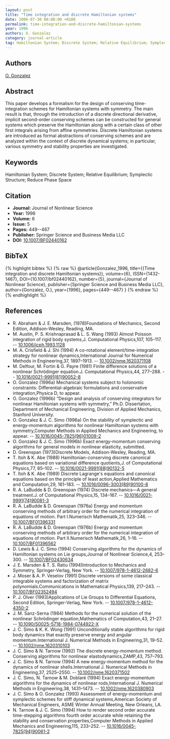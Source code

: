 ```yaml
---
layout: post
title: "Time integration and discrete Hamiltonian systems"
date: 2006-07-30 00:00:00 +0100
permalink: time-integration-and-discrete-hamiltonian-systems
year: 1996
authors: O. Gonzalez
category: journal-article
tag: Hamiltonian System; Discrete System; Relative Equilibrium; Symplectic Structure; Reduce Phase Space
---
```

 
## Authors
[O. Gonzalez](authors/o-gonzalez)
 
## Abstract
This paper develops a formalism for the design of conserving time-integration schemes for Hamiltonian systems with symmetry. The main result is that, through the introduction of a discrete directional derivative, implicit second-order conserving schemes can be constructed for general systems which preserve the Hamiltonian along with a certain class of other first integrals arising from affine symmetries. Discrete Hamiltonian systems are introduced as formal abstractions of conserving schemes and are analyzed within the context of discrete dynamical systems; in particular, various symmetry and stability properties are investigated.
 
## Keywords
Hamiltonian System; Discrete System; Relative Equilibrium; Symplectic Structure; Reduce Phase Space
 
## Citation
- **Journal:** Journal of Nonlinear Science
- **Year:** 1996
- **Volume:** 6
- **Issue:** 5
- **Pages:** 449--467
- **Publisher:** Springer Science and Business Media LLC
- **DOI:** [10.1007/BF02440162](https://doi.org/10.1007/BF02440162)
 
## BibTeX
{% highlight bibtex %}
{% raw %}
@article{Gonzalez_1996,
  title={{Time integration and discrete Hamiltonian systems}},
  volume={6},
  ISSN={1432-1467},
  DOI={10.1007/bf02440162},
  number={5},
  journal={Journal of Nonlinear Science},
  publisher={Springer Science and Business Media LLC},
  author={Gonzalez, O.},
  year={1996},
  pages={449--467}
}
{% endraw %}
{% endhighlight %}
 
## References
- R. Abraham & J. E. Marsden, (1978)Foundations of Mechanics, Second Edition, Addison-Wesley, Reading, MA.
- M. Austin, P. S. Krishnaprasad & L. S. Wang (1993) Almost Poisson integration of rigid body systems,J. Computational Physics,107, 105–117. -- [10.1006/jcph.1993.1128](https://doi.org/10.1006/jcph.1993.1128)
- M. A. Crisfield & J. Shi (1994) A co-rotational element/time-integration strategy for nonlinear dynamics,International Journal for Numerical Methods in Engineering,37, 1897–1913. -- [10.1002/nme.1620371108](https://doi.org/10.1002/nme.1620371108)
- M. Delfour, M. Fortin & G. Payre (1981) Finite difference solutions of a nonlinear Schrödinger equation.J. Computational Physics,44, 277–288. -- [10.1016/0021-9991(81)90052-8](https://doi.org/10.1016/0021-9991(81)90052-8)
- O. Gonzalez (1996a) Mechanical systems subject to holonomic constraints: Differential-algebraic formulations and conservative integration,Physica D, to appear.
- O. Gonzalez (1996b) “Design and analysis of conserving integrators for nonlinear Hamiltonian systems with symmetry,” Ph.D. Dissertation, Department of Mechanical Engineering, Division of Applied Mechanics, Stanford University.
- O. Gonzalez & J. C. Simo (1996a) On the stability of symplectic and energy-momentum algorithms for nonlinear Hamiltonian systems with symmetry,Computer Methods in Applied Mechanics and Engineering, to appear. -- [10.1016/0045-7825(96)01009-2](https://doi.org/10.1016/0045-7825(96)01009-2)
- O. Gonzalez & J. C. Simo (1996b) Exact energy-momentum conserving algorithms for general models in nonlinear elasticity, submitted.
- D. Greenspan (1973)Discrete Models, Addison-Wesley, Reading, MA.
- T. Itoh & K. Abe (1988) Hamiltonian-conserving discrete canonical equations based on variational difference quotients,J. of Computational Physics,77, 85–102. -- [10.1016/0021-9991(88)90132-5](https://doi.org/10.1016/0021-9991(88)90132-5)
- T. Itoh & K. Abe (1989) Discrete Lagrange's equations and canonical equations based on the principle of least action,Applied Mathematics and Computation,29, 161–183. -- [10.1016/0096-3003(89)90100-8](https://doi.org/10.1016/0096-3003(89)90100-8)
- R. A. LaBudde & D. Greenspan (1974) Discrete mechanics—A general treatment.J. of Computational Physics,15, 134–167. -- [10.1016/0021-9991(74)90081-3](https://doi.org/10.1016/0021-9991(74)90081-3)
- R. A. LaBudde & D. Greenspan (1976a) Energy and momentum conserving methods of arbitrary order for the numerical integration of equations of motion. Part I.Numerisch Mathematik,25, 323–346. -- [10.1007/BF01396331](https://doi.org/10.1007/BF01396331)
- R. A. LaBudde & D. Greenspan (1976b) Energy and momentum conserving methods of arbitrary order for the numerical integration of equations of motion. Part II.Numerisch Mathematik,26, 1–16. -- [10.1007/BF01396562](https://doi.org/10.1007/BF01396562)
- D. Lewis & J. C. Simo (1994) Conserving algorithms for the dynamics of Hamiltonian systems on Lie groups,Journal of Nonlinear Science,4, 253–300. -- [10.1007/BF02430634](https://doi.org/10.1007/BF02430634)
- J. E. Marsden & T. S. Ratiu (1994)Introduction to Mechanics and Symmetry, Springer-Verlag, New York. -- [10.1007/978-1-4612-2682-6](https://doi.org/10.1007/978-1-4612-2682-6)
- J. Moser & A. P. Veselov (1991) Discrete versions of some classical integrable systems and factorization of matrix polynomials.Communications in Mathematical Physics,139, 217–243. -- [10.1007/BF02352494](https://doi.org/10.1007/BF02352494)
- P. J. Olver (1993)Applications of Lie Groups to Differential Equations, Second Edition, Springer-Verlag, New York. -- [10.1007/978-1-4612-4350-2](https://doi.org/10.1007/978-1-4612-4350-2)
- J. M. Sanz-Serna (1984) Methods for the numerical solution of the nonlinear Schrödinger equation,Mathematics of Computation,43, 21–27. -- [10.1090/S0025-5718-1984-0744922-X](https://doi.org/10.1090/S0025-5718-1984-0744922-X)
- J. C. Simo & K. K. Wong (1991) Unconditionally stable algorithms for rigid body dynamics that exactly preserve energy and angular momentum.International J. Numerical Methods in Engineering,31, 19–52. -- [10.1002/nme.1620310103](https://doi.org/10.1002/nme.1620310103)
- J. C. Simo & N. Tarnow (1992) The discrete energy-momentum method. Conserving algorithms for nonlinear elastodynamics,ZAMP,43, 757–793.
- J. C. Simo & N. Tarnow (1994) A new energy-momentum method for the dynamics of nonlinear shells.International J. Numerical Methods in Engineering,37, 2525–2550. -- [10.1002/nme.1620371502](https://doi.org/10.1002/nme.1620371502)
- J. C. Simo, N. Tarnow & M. Doblaré (1994) Exact energy-momentum algorithms for the dynamics of nonlinear rods,International J. Numerical Methods in Engineering,38, 1431–1473. -- [10.1002/nme.1620380903](https://doi.org/10.1002/nme.1620380903)
- J. C. Simo & O. Gonzalez (1993) Assessment of energy-momentum and symplectic schemes for stiff dynamical systems,American Society of Mechanical Engineers, ASME Winter Annual Meeting, New Orleans, LA.
- N. Tarnow & J. C. Simo (1994) How to render second order accurate time-stepping algorithms fourth order accurate while retaining the stability and conservation properties,Computer Methods in Applied Mechanics and Engineering,115, 233–252. -- [10.1016/0045-7825(94)90061-2](https://doi.org/10.1016/0045-7825(94)90061-2)

